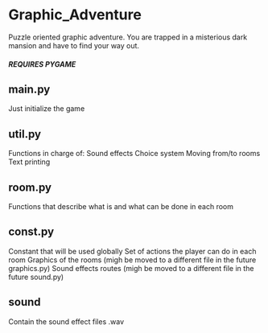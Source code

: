 # Graphic_Adventure
Puzzle oriented graphic adventure.
You are trapped in a misterious dark mansion and have to find your way out.

##### REQUIRES PYGAME

## main.py
Just initialize the game
## util.py
Functions in charge of:
  Sound effects
  Choice system
  Moving from/to rooms
  Text printing
## room.py
Functions that describe what is and what can be done in each room

## const.py
Constant that will be used globally
Set of actions the player can do in each room
Graphics of the rooms (migh be moved to a different file in the future graphics.py)
Sound effects routes (migh be moved to a different file in the future sound.py)

## sound
Contain the sound effect files .wav


